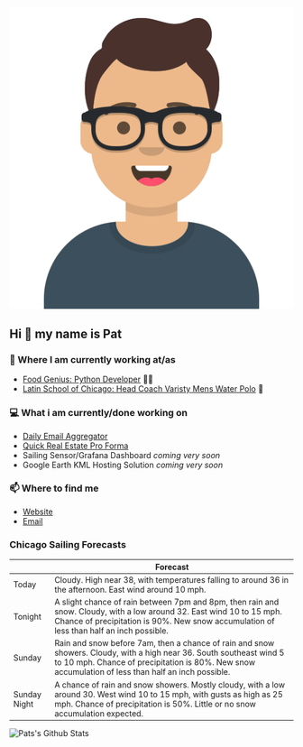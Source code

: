 [![Social banner for p-j-falconer](https://raw.githubusercontent.com/P-J-FALCONER/P-J-FALCONER/master/assets/avataaars.svg)](https://patfalconer.com/)
## Hi :wave: my name is Pat

### 💼 Where I am currently working at/as
- [Food Genius: Python Developer](https://getfoodgenius.com/) 🍔🐍
- [Latin School of Chicago: Head Coach Varisty Mens Water Polo](https://www.latinschool.org/) 🤽


### 💻 What i am currently/done working on
 - [Daily Email Aggregator](https://github.com/P-J-FALCONER/dott_daily_mail)
 - [Quick Real Estate Pro Forma](https://github.com/P-J-FALCONER/henry)
 - Sailing Sensor/Grafana Dashboard *coming very soon*
 - Google Earth KML Hosting Solution *coming very soon*

### 📫 Where to find me
 - [Website](https://patfalconer.com/)
 - [Email](mailto:patrick.j.falconer@gmail.com)


### Chicago Sailing Forecasts
|   | Forecast  |
|---|---|
| Today | Cloudy. High near 38, with temperatures falling to around 36 in the afternoon. East wind around 10 mph. |
| Tonight | A slight chance of rain between 7pm and 8pm, then rain and snow. Cloudy, with a low around 32. East wind 10 to 15 mph. Chance of precipitation is 90%. New snow accumulation of less than half an inch possible. |
| Sunday | Rain and snow before 7am, then a chance of rain and snow showers. Cloudy, with a high near 36. South southeast wind 5 to 10 mph. Chance of precipitation is 80%. New snow accumulation of less than half an inch possible. |
| Sunday Night | A chance of rain and snow showers. Mostly cloudy, with a low around 30. West wind 10 to 15 mph, with gusts as high as 25 mph. Chance of precipitation is 50%. Little or no snow accumulation expected. |

![Pats's Github Stats](https://github-readme-stats.vercel.app/api?username=p-j-falconer&show_icons=true&theme=radical)
